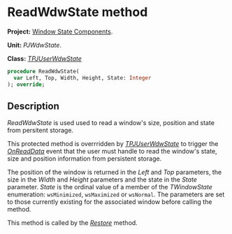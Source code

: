 # ReadWdwState method

**Project:** [Window State Components](../API.md).

**Unit:** _PJWdwState_.

**Class:** _[TPJUserWdwState](./TPJUserWdwState.md)_

```pascal
procedure ReadWdwState(
  var Left, Top, Width, Height, State: Integer
); override;
```

## Description

_ReadWdwState_ is used  used to read a window's size, position and state from persitent storage.

This protected method is overrridden by _[TPJUserWdwState](./TPJUserWdwState.md)_ to trigger the _[OnReadData](./TPJUserWdwState-OnReadData.md)_ event that the user must handle to read the window's state, size and position information from persistent storage.

The position of the window is returned in the _Left_ and _Top_ parameters, the size in the _Width_ and _Height_ parameters and the state in the _State_ parameter. _State_ is the ordinal value of a member of the _TWindowState_ enumeration: `wsMinimized`, `wsMaximized` or `wsNormal`. The parameters are set to those currently existing for the associated window before calling the method.

This method is called by the _[Restore](./TPJUserWdwState-Restore.md)_ method.
